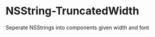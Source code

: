 NSString-TruncatedWidth
=======================

Seperate NSStrings into components given width and font